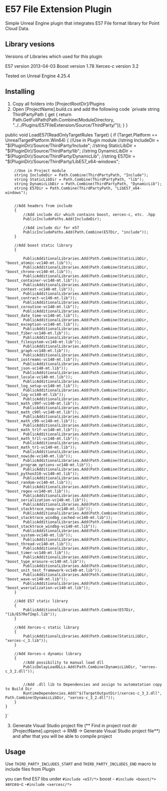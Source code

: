# E57 File Extension Plugin
Simple Unreal Engine plugin that integrates E57 File format library for Point Cloud Data.

## Library vesions

Versions of Libraries which used for this plugin

E57 version 2013-04-03
Boost version 1.78
Xerces-c version 3.2

Tested on Unreal Engine 4.25.4

## 

## Installing

1. Copy all folders into [ProjectRootDir]/Plugins
2. Open [ProjectName].build.cs and add the following code 
`private string ThirdPartyPath
{
	get { return Path.GetFullPath(Path.Combine(ModuleDirectory, "../../Plugins/E57FileExtension/Source/ThirdParty/")); }
}

public void LoadE57(ReadOnlyTargetRules Target)
{
	if (Target.Platform == UnrealTargetPlatform.Win64)
	{
		//Use in Plugin module
		//string IncludeDir = "$(PluginDir)/Source/ThirdParty/Include";
		//string StaticLibDir = "$(PluginDir)/Source/ThirdParty/lib";
		//string DynamicLibDir = "$(PluginDir)/Source/ThirdParty/DynamicLib";
		//string E57Dir = "$(PluginDir)/Source/ThirdParty/LibE57_x64-windows";

		//Use in Project module
		string IncludeDir = Path.Combine(ThirdPartyPath, "Include");
		string StaticLibDir = Path.Combine(ThirdPartyPath, "lib");
		string DynamicLibDir = Path.Combine(ThirdPartyPath, "DynamicLib");
		string E57Dir = Path.Combine(ThirdPartyPath, "LibE57_x64-windows");


		//Add headers from include
		{
			//Add include dir which contains boost, xerces-c, etc. .hpp
			PublicIncludePaths.Add(IncludeDir);

			//Add include dir for e57
			PublicIncludePaths.Add(Path.Combine(E57Dir, "include"));
		}

		//Add boost static library
		{

			PublicAdditionalLibraries.Add(Path.Combine(StaticLibDir, "boost_atomic-vc140-mt.lib"));
			PublicAdditionalLibraries.Add(Path.Combine(StaticLibDir, "boost_chrono-vc140-mt.lib"));
			PublicAdditionalLibraries.Add(Path.Combine(StaticLibDir, "boost_container-vc140-mt.lib"));
			PublicAdditionalLibraries.Add(Path.Combine(StaticLibDir, "boost_context-vc140-mt.lib"));
			PublicAdditionalLibraries.Add(Path.Combine(StaticLibDir, "boost_contract-vc140-mt.lib"));
			PublicAdditionalLibraries.Add(Path.Combine(StaticLibDir, "boost_coroutine-vc140-mt.lib"));
			PublicAdditionalLibraries.Add(Path.Combine(StaticLibDir, "boost_date_time-vc140-mt.lib"));
			PublicAdditionalLibraries.Add(Path.Combine(StaticLibDir, "boost_exception-vc140-mt.lib"));
			PublicAdditionalLibraries.Add(Path.Combine(StaticLibDir, "boost_fiber-vc140-mt.lib"));
			PublicAdditionalLibraries.Add(Path.Combine(StaticLibDir, "boost_filesystem-vc140-mt.lib"));
			PublicAdditionalLibraries.Add(Path.Combine(StaticLibDir, "boost_graph-vc140-mt.lib"));
			PublicAdditionalLibraries.Add(Path.Combine(StaticLibDir, "boost_iostreams-vc140-mt.lib"));
			PublicAdditionalLibraries.Add(Path.Combine(StaticLibDir, "boost_json-vc140-mt.lib"));
			PublicAdditionalLibraries.Add(Path.Combine(StaticLibDir, "boost_locale-vc140-mt.lib"));
			PublicAdditionalLibraries.Add(Path.Combine(StaticLibDir, "boost_log_setup-vc140-mt.lib"));
			PublicAdditionalLibraries.Add(Path.Combine(StaticLibDir, "boost_log-vc140-mt.lib"));
			PublicAdditionalLibraries.Add(Path.Combine(StaticLibDir, "boost_math_c99f-vc140-mt.lib"));
			PublicAdditionalLibraries.Add(Path.Combine(StaticLibDir, "boost_math_c99l-vc140-mt.lib"));
			PublicAdditionalLibraries.Add(Path.Combine(StaticLibDir, "boost_math_c99-vc140-mt.lib"));
			PublicAdditionalLibraries.Add(Path.Combine(StaticLibDir, "boost_math_tr1f-vc140-mt.lib"));
			PublicAdditionalLibraries.Add(Path.Combine(StaticLibDir, "boost_math_tr1l-vc140-mt.lib"));
			PublicAdditionalLibraries.Add(Path.Combine(StaticLibDir, "boost_math_tr1-vc140-mt.lib"));
			PublicAdditionalLibraries.Add(Path.Combine(StaticLibDir, "boost_nowide-vc140-mt.lib"));
			PublicAdditionalLibraries.Add(Path.Combine(StaticLibDir, "boost_program_options-vc140-mt.lib"));
			PublicAdditionalLibraries.Add(Path.Combine(StaticLibDir, "boost_python310-vc140-mt.lib"));
			PublicAdditionalLibraries.Add(Path.Combine(StaticLibDir, "boost_random-vc140-mt.lib"));
			PublicAdditionalLibraries.Add(Path.Combine(StaticLibDir, "boost_regex-vc140-mt.lib"));
			PublicAdditionalLibraries.Add(Path.Combine(StaticLibDir, "boost_serialization-vc140-mt.lib"));
			PublicAdditionalLibraries.Add(Path.Combine(StaticLibDir, "boost_stacktrace_noop-vc140-mt.lib"));
			PublicAdditionalLibraries.Add(Path.Combine(StaticLibDir, "boost_stacktrace_windbg_cached-vc140-mt.lib"));
			PublicAdditionalLibraries.Add(Path.Combine(StaticLibDir, "boost_stacktrace_windbg-vc140-mt.lib"));
			PublicAdditionalLibraries.Add(Path.Combine(StaticLibDir, "boost_system-vc140-mt.lib"));
			PublicAdditionalLibraries.Add(Path.Combine(StaticLibDir, "boost_thread-vc140-mt.lib"));
			PublicAdditionalLibraries.Add(Path.Combine(StaticLibDir, "boost_timer-vc140-mt.lib"));
			PublicAdditionalLibraries.Add(Path.Combine(StaticLibDir, "boost_type_erasure-vc140-mt.lib"));
			PublicAdditionalLibraries.Add(Path.Combine(StaticLibDir, "boost_unit_test_framework-vc140-mt.lib"));
			PublicAdditionalLibraries.Add(Path.Combine(StaticLibDir, "boost_wave-vc140-mt.lib"));
			PublicAdditionalLibraries.Add(Path.Combine(StaticLibDir, "boost_wserialization-vc140-mt.lib"));
		}

		//Add E57 static library
		{
			PublicAdditionalLibraries.Add(Path.Combine(E57Dir, "lib/E57RefImpl.lib"));
		}

		//Add Xerces-c static library
		{
			PublicAdditionalLibraries.Add(Path.Combine(StaticLibDir, "xerces-c_3.lib"));
		}

		//Add Xerces-c dynamic library
		{
			//Add possibility to manual load dll
			PublicDelayLoadDLLs.Add(Path.Combine(DynamicLibDir, "xerces-c_3_2.dll"));


			//Add .dll lib to Dependencies and assign to automatation copy to Build Dir
			RuntimeDependencies.Add("$(TargetOutputDir)/xerces-c_3_2.dll", Path.Combine(DynamicLibDir, "xerces-c_3_2.dll"));
		}
	}
}`

3. Generate Visual Studio project file (** Find in project root dir [ProjectName].uproject -> RMB -> Generate Visual Studio project file**)
and after that you will be able to compile project

## Usage

Use `THIRD_PARTY_INCLUDES_START` and `THIRD_PARTY_INCLUDES_END` macro to include files from Plugin

you can find E57 libs under `#include <e57/*>`
boost - `#include <boost/*>`
xerces-c -`#include <xercesc/*>`

